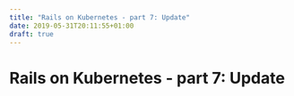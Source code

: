 ```yaml
---
title: "Rails on Kubernetes - part 7: Update"
date: 2019-05-31T20:11:55+01:00
draft: true
---
```


# Rails on Kubernetes - part 7: Update
